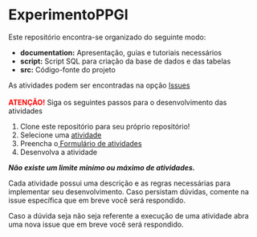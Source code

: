 # ExperimentoPPGI

Este repositório encontra-se organizado do seguinte modo:
<ul>
  <li><b>documentation:</b> Apresentação, guias e tutoriais necessários</li>
  <li><b>script:</b> Script SQL para criação da base de dados e das tabelas</li>
  <li><b>src:</b> Código-fonte do projeto</li>
</ul>

As atividades podem ser encontradas na opção <a href='https://github.com/simaovski/ExperimentoPPGI/issues'>Issues</a><br/><br/>
<b style='color: red'>ATENÇÃO!</b> Siga os seguintes passos para o desenvolvimento das atividades

<ol>
  <li>Clone este repositório para seu próprio repositório!</li>
  <li>Selecione uma <a href='https://github.com/simaovski/ExperimentoPPGI/issues'>atividade</a></li>
  <li>Preencha o<a href='https://docs.google.com/forms/d/1cJN5gte8a6M-fdT6bRxMy7i94Nnpk5PazI7F2CzNzOk'> Formulário de atividades</a></li>
  <li>Desenvolva a atividade</li>
</ol>

<b><i>Não existe um limite minímo ou máximo de atividades. </i></b>

Cada atividade possui uma descrição e as regras necessárias para implementar seu desenvolvimento. Caso persistam dúvidas, comente na issue específica que em breve você será respondido.

Caso a dúvida seja não seja referente a execução de uma atividade abra uma nova issue que em breve você será respondido.
